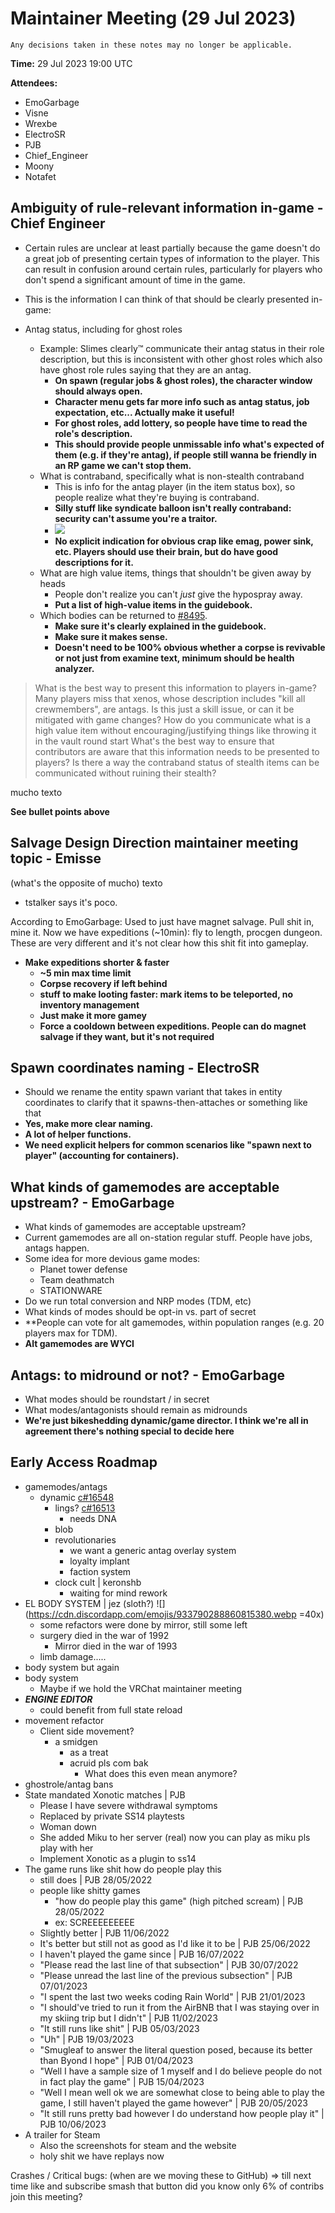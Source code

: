 ﻿# Maintainer Meeting (29 Jul 2023)
```admonish info
Any decisions taken in these notes may no longer be applicable.
```

**Time:** 29 Jul 2023 19:00 UTC

**Attendees:**
- EmoGarbage
- Visne
- Wrexbe
- ElectroSR
- PJB
- Chief_Engineer
- Moony
- Notafet

## Ambiguity of rule-relevant information in-game - Chief Engineer
* Certain rules are unclear at least partially because the game doesn't do a great job of presenting certain types of information to the player. This can result in confusion around certain rules, particularly for players who don't spend a significant amount of time in the game.

* This is the information I can think of that should be clearly presented in-game:
* Antag status, including for ghost roles
    * Example: Slimes clearly™️ communicate their antag status in their role description, but this is inconsistent with other ghost roles which also have ghost role rules saying that they are an antag.
        * **On spawn (regular jobs & ghost roles), the character window should always open.**
        * **Character menu gets far more info such as antag status, job expectation, etc... Actually make it useful!**
        * **For ghost roles, add lottery, so people have time to read the role's description.**
        * **This should provide people unmissable info what's expected of them (e.g. if they're antag), if people still wanna be friendly in an RP game we can't stop them.**
    * What is contraband, specifically what is non-stealth contraband
        * This is info for the antag player (in the item status box), so people realize what they're buying is contraband.
        * **Silly stuff like syndicate balloon isn't really contraband: security can't assume you're a traitor.**
        * ![](https://hackmd.io/_uploads/HJFTnRMjh.png)
        * **No explicit indication for obvious crap like emag, power sink, etc. Players should use their brain, but do have good descriptions for it.**
    * What are high value items, things that shouldn't be given away by heads
        * People don't realize you can't *just* give the hypospray away.
        * **Put a list of high-value items in the guidebook.**
    * Which bodies can be returned to [#8495](https://github.com/space-wizards/space-station-14/issues/8495).
        * **Make sure it's clearly explained in the guidebook.**
        * **Make sure it makes sense.**
        * **Doesn't need to be 100% obvious whether a corpse is revivable or not just from examine text, minimum should be health analyzer.**

> What is the best way to present this information to players in-game? Many players miss that xenos, whose description includes "kill all crewmembers", are antags. Is this just a skill issue, or can it be mitigated with game changes?
How do you communicate what is a high value item without encouraging/justifying things like throwing it in the vault round start
What's the best way to ensure that contributors are aware that this information needs to be presented to players?
Is there a way the contraband status of stealth items can be communicated without ruining their stealth?

mucho texto

**See bullet points above**

## Salvage Design Direction maintainer meeting topic - Emisse
(what's the opposite of mucho) texto
* tstalker says it's poco.

According to EmoGarbage: Used to just have magnet salvage. Pull shit in, mine it. Now we have expeditions (~10min): fly to length, procgen dungeon. These are very different and it's not clear how this shit fit into gameplay.

* **Make expeditions shorter & faster**
    * **~5 min max time limit**
    * **Corpse recovery if left behind**
    * **stuff to make looting faster: mark items to be teleported, no inventory management**
    * **Just make it more gamey**
    * **Force a cooldown between expeditions. People can do magnet salvage if they want, but it's not required**

## Spawn coordinates naming - ElectroSR
* Should we rename the entity spawn variant that takes in entity coordinates to clarify that it spawns-then-attaches or something like that
* **Yes, make more clear naming.**
* **A lot of helper functions.**
* **We need explicit helpers for common scenarios like "spawn next to player" (accounting for containers).**

## What kinds of gamemodes are acceptable upstream? - EmoGarbage
* What kinds of gamemodes are acceptable upstream?
* Current gamemodes are all on-station regular stuff. People have jobs, antags happen.
* Some idea for more devious game modes:
    * Planet tower defense
    * Team deathmatch
    * STATIONWARE
* Do we run total conversion and NRP modes (TDM, etc)
* What kinds of modes should be opt-in vs. part of secret
* **People can vote for alt gamemodes, within population ranges (e.g. 20 players max for TDM).
* **Alt gamemodes are WYCI**

## Antags: to midround or not? - EmoGarbage
* What modes should be roundstart / in secret
* What modes/antagonists should remain as midrounds
* **We're just bikeshedding dynamic/game director. I think we're all in agreement there's nothing special to decide here**

## Early Access Roadmap
- gamemodes/antags
    - dynamic [c#16548](https://github.com/space-wizards/space-station-14/pull/16548)
        - lings? [c#16513](https://github.com/space-wizards/space-station-14/pull/16513)
            - needs DNA
        - blob
        - revolutionaries
            - we want a generic antag overlay system
            - loyalty implant
            - faction system
        - clock cult | keronshb
            - waiting for mind rework
- EL BODY SYSTEM | jez (sloth?) ![](https://cdn.discordapp.com/emojis/933790288860815380.webp =40x)
    - some refactors were done by mirror, still some left
    - surgery died in the war of 1992
        - Mirror died in the war of 1993
    - limb damage.....
- body system but again
- body system
    - Maybe if we hold the VRChat maintainer meeting
- __***ENGINE EDITOR***__
    - could benefit from full state reload
- movement refactor
    - Client side movement?
        - a smidgen
            - as a treat
            - acruid pls com bak
                - What does this even mean anymore?
- ghostrole/antag bans
- State mandated Xonotic matches | PJB
    - Please I have severe withdrawal symptoms
    - Replaced by private SS14 playtests
    - Woman down
    - She added Miku to her server (real) now you can play as miku pls play with her
    - Implement Xonotic as a plugin to ss14
- The game runs like shit how do people play this
    - still does | PJB 28/05/2022
    - people like shitty games
        - "how do people play this game" (high pitched scream) | PJB 28/05/2022
        - ex: SCREEEEEEEEE
    - Slightly better | PJB 11/06/2022
    - It's better but still not as good as I'd like it to be | PJB 25/06/2022
    - I haven't played the game since | PJB 16/07/2022
    - "Please read the last line of that subsection" | PJB 30/07/2022
    - "Please unread the last line of the previous subsection" | PJB 07/01/2023
    - "I spent the last two weeks coding Rain World" | PJB 21/01/2023
    - "I should've tried to run it from the AirBNB that I was staying over in my skiing trip but I didn't" | PJB 11/02/2023
    - "It still runs like shit" | PJB 05/03/2023
    - "Uh" | PJB 19/03/2023
    - "Smugleaf to answer the literal question posed, because its better than Byond I hope" | PJB 01/04/2023
    - "Well I have a sample size of 1 myself and I do believe people do not in fact play the game" | PJB 15/04/2023
    - "Well I mean well ok we are somewhat close to being able to play the game, I still haven't played the game however" | PJB 20/05/2023
    - "It still runs pretty bad however I do understand how people play it" | PJB 10/06/2023
- A trailer for Steam
    - Also the screenshots for steam and the website
    - holy shit we have replays now


Crashes / Critical bugs: (when are we moving these to GitHub)
=> till next time
like and subscribe
smash that button
did you know only 6% of contribs join this meeting?
